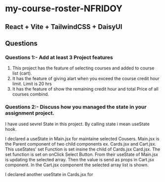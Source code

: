 # my-course-roster-NFRIDOY
## React + Vite + TailwindCSS + DaisyUI

##  Questions
### Questions 1:- Add at least 3 Project features 

1. This project has the feature of selecting courses and added to course list (cart).
2. It has the feature of giving alart when you exceed the course credit hour limit. Limit is 20 hrs
3. It has the feature of show the remaining credit hour and total Price of all courses combind.
 

### Questions 2:- Discuss how you managed the state in your assignment project.
<p>
I have used sevrel State in this project. By calling state i mean useState hook.
</p>
<p>
I declared a useState in Main.jsx for maintaine selected Cousers. Main.jsx is the Parent component of two child components ex. Cards.jsx and Cart.jsx. This useStates' set Function is set insine the child of Cards.jsx Card.jsx. The set function is set on onClick Select Button. From their useState of Main.jsx is updating the selected array. Then the value is send as props in Cart.jsx component. In the Cart.jsx component the selected array list is shown.
</p>
<p>
I declared another useState in Cards.jsx for 
</p>